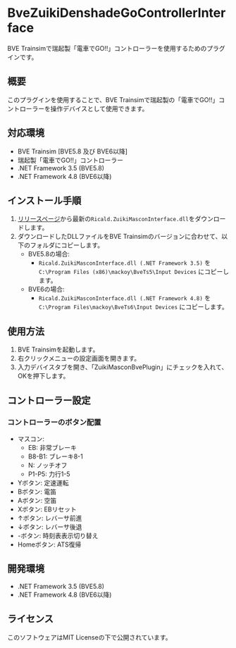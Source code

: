 # BveZuikiDenshadeGoControllerInterface

BVE Trainsimで瑞起製「電車でGO!!」コントローラーを使用するためのプラグインです。

## 概要

このプラグインを使用することで、BVE Trainsimで瑞起製の「電車でGO!!」コントローラーを操作デバイスとして使用できます。

## 対応環境

* BVE Trainsim [BVE5.8 及び BVE6以降]
* 瑞起製「電車でGO!!」コントローラー
* .NET Framework 3.5 (BVE5.8)
* .NET Framework 4.8 (BVE6以降)

## インストール手順

1.  [リリースページ](https://github.com/ricald/BveZuikiDenshadeGoControllerInterface/releases)から最新の`Ricald.ZuikiMasconInterface.dll`をダウンロードします。
2.  ダウンロードしたDLLファイルをBVE Trainsimのバージョンに合わせて、以下のフォルダにコピーします。
    * BVE5.8の場合:
        * `Ricald.ZuikiMasconInterface.dll (.NET Framework 3.5)` を `C:\Program Files (x86)\mackoy\BveTs5\Input Devices` にコピーします。
    * BVE6の場合:
        * `Ricald.ZuikiMasconInterface.dll (.NET Framework 4.8)` を `C:\Program Files\mackoy\BveTs6\Input Devices` にコピーします。

## 使用方法

1.  BVE Trainsimを起動します。
2.  右クリックメニューの設定画面を開きます。
3.  入力デバイスタブを開き、「ZuikiMasconBvePlugin」にチェックを入れて、OKを押下します。

## コントローラー設定

### コントローラーのボタン配置

* マスコン:
    * EB: 非常ブレーキ
    * B8-B1: ブレーキ8-1
    * N: ノッチオフ
    * P1-P5: 力行1-5
* Yボタン: 定速運転
* Bボタン: 電笛
* Aボタン: 空笛
* Xボタン: EBリセット
* ↑ボタン: レバーサ前進
* ↓ボタン: レバーサ後退
* -ボタン: 時刻表表示切り替え
* Homeボタン: ATS復帰

## 開発環境

* .NET Framework 3.5 (BVE5.8)
* .NET Framework 4.8 (BVE6以降)

## ライセンス

このソフトウェアはMIT Licenseの下で公開されています。
